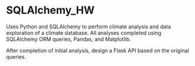 # SQLAlchemy_HW

Uses Python and SQLAlchemy to perform climate analysis and data exploration of a climate database. All analyses completed using SQLAlchemy ORM queries, Pandas, and Matplotlib.

After completion of initial analysis, design a Flask API based on the original queries.
